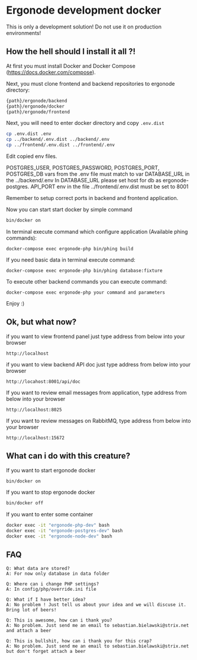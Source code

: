 # Ergonode development docker

This is only a development solution! Do not use it on production environments!

## How the hell should I install it all ?!

At first you must install Docker and Docker Compose (https://docs.docker.com/compose).

Next, you must clone frontend and backend repositories to ergonode directory:

```bash
{path}/ergonode/backend
{path}/ergonode/docker
{path}/ergonode/frontend
```

Next, you will need to enter docker directory and copy ``.env.dist``

```bash
cp .env.dist .env
cp ../backend/.env.dist ../backend/.env
cp ../frontend/.env.dist ../frontend/.env
```

Edit copied env files. 

POSTGRES_USER, POSTGRES_PASSWORD, POSTGRES_PORT, POSTGRES_DB vars from the .env file  must match to var DATABASE_URL in the ../backend/.env
In DATABASE_URL please set host  for db as ergonode-postgres.
API_PORT env in the file ../frontend/.env.dist  must be set to 8001 


Remember to setup correct ports in backend and frontend application.

Now you can start start docker by simple command

```bash
bin/docker on
```

In terminal execute command which configure application (Available phing commands):
```
docker-compose exec ergonode-php bin/phing build
```

If you need basic data in terminal execute command:
```
docker-compose exec ergonode-php bin/phing database:fixture
```

To execute other backend commands you can execute command:
```
docker-compose exec ergonode-php your command and parameters
```


Enjoy :)

## Ok, but what now?

if you want to view frontend panel just type address from below into your browser

```
http://localhost
```

if you want to view backend API doc just type address from below into your browser

```
http://locahost:8001/api/doc
```

If you want to review email messages from application, type address from below into your browser

```
http://localhost:8025
```

If you want to review messages on RabbitMQ, type address from below into your browser

```
http://localhost:15672
```

## What can i do with this creature?

If you want to start ergonode docker

```bash
bin/docker on
```

If you want to stop ergonode docker

```bash
bin/docker off
```

If you want to enter some container

```bash
docker exec -it "ergonode-php-dev" bash
docker exec -it "ergonode-postgres-dev" bash
docker exec -it "ergonode-node-dev" bash
```

## FAQ

```
Q: What data are stored?
A: For now only database in data folder
```

```
Q: Where can i change PHP settings?
A: In config/php/override.ini file
```

```
Q: What if I have better idea?
A: No problem ! Just tell us about your idea and we will discuse it. Bring lot of beers!
```

```
Q: This is awesome, how can i thank you?
A: No problem. Just send me an email to sebastian.bielawski@strix.net and attach a beer
```

```
Q: This is bullshit, how can i thank you for this crap?
A: No problem. Just send me an email to sebastian.bielawski@strix.net but don't forget attach a beer
```

